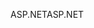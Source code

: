 <span data-ttu-id="89570-101">ASP.NET</span><span class="sxs-lookup"><span data-stu-id="89570-101">ASP.NET</span></span>